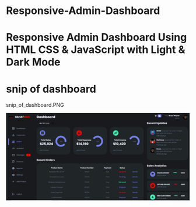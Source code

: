 # Responsive-Admin-Dashboard
# Responsive Admin Dashboard Using HTML CSS &amp; JavaScript with Light &amp; Dark Mode
# snip of dashboard

snip_of_dashboard.PNG


![snip](./images/snip_of_dashboard.PNG)